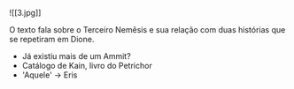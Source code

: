 ![[3.jpg]]

O texto fala sobre o Terceiro Nemêsis e sua relação com duas histórias que se repetiram em Dione.

- Já existiu mais de um Ammit?
- Catálogo de Kain, livro do Petrichor
- 'Aquele' -> Eris